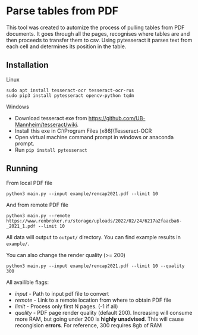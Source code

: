 # Parse tables from PDF
This tool was created to automize the process of pulling tables from PDF documents. It goes through all the pages, 
recognises where tables are and then proceeds to transfer them to csv. Using pytesseract it parses text from each cell and determines its position in the table.

## Installation
Linux
```
sudo apt install tesseract-ocr tesseract-ocr-rus
sudo pip3 install pytesseract opencv-python tqdm
```

Windows
* Download tesseract exe from https://github.com/UB-Mannheim/tesseract/wiki.
* Install this exe in C:\Program Files (x86)\Tesseract-OCR
* Open virtual machine command prompt in windows or anaconda prompt.
* Run `pip install pytesseract`


## Running
From local PDF file
```
python3 main.py --input example/rencap2021.pdf --limit 10
```

And from remote PDF file
```
python3 main.py --remote https://www.renbroker.ru/storage/uploads/2022/02/24/6217a2faacba6-_2021_1.pdf --limit 10
```

All data will output to `output/` directory. You can find example results in `example/`.

You can also change the render quality (>= 200)
```
python3 main.py --input example/rencap2021.pdf --limit 10 --quality 300
```

All availible flags:
* _input_ - Path to input pdf file to convert
* _remote_ - Link to a remote location from where to obtain PDF file
* _limit_ - Process only first N pages. (-1 if all)
* _quality_ - PDF page render quality (default 200). Increasing will consume more RAM, but going under 200 is **highly unadvised**. This will cause recongision **errors**. For reference, 300 requires 8gb of RAM
